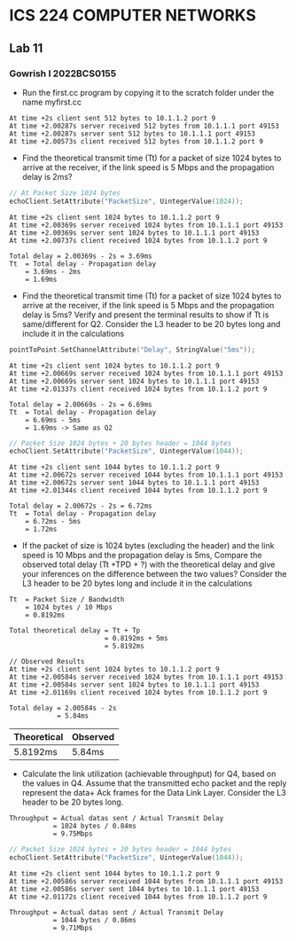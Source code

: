 # ICS 224 COMPUTER NETWORKS

## Lab 11

### Gowrish I 2022BCS0155

- Run the first.cc program by copying it to the scratch folder under the name myfirst.cc

```console
At time +2s client sent 512 bytes to 10.1.1.2 port 9
At time +2.00287s server received 512 bytes from 10.1.1.1 port 49153
At time +2.00287s server sent 512 bytes to 10.1.1.1 port 49153
At time +2.00573s client received 512 bytes from 10.1.1.2 port 9
```

- Find the theoretical transmit time (Tt) for a packet of size 1024 bytes to arrive at the receiver, if the link speed is 5 Mbps and the propagation delay is  2ms?

```cpp
// At Packet Size 1024 bytes
echoClient.SetAttribute("PacketSize", UintegerValue(1024));
```

```console
At time +2s client sent 1024 bytes to 10.1.1.2 port 9
At time +2.00369s server received 1024 bytes from 10.1.1.1 port 49153
At time +2.00369s server sent 1024 bytes to 10.1.1.1 port 49153
At time +2.00737s client received 1024 bytes from 10.1.1.2 port 9
```

```
Total delay = 2.00369s - 2s = 3.69ms
Tt  = Total delay - Propagation delay
    = 3.69ms - 2ms
    = 1.69ms
```

- Find the theoretical transmit time (Tt) for a packet of size 1024 bytes to arrive at the receiver, if the link speed is 5 Mbps and the propagation delay is  5ms? Verify and present the terminal  results to show if  Tt  is same/different for Q2. Consider the L3 header to be 20 bytes long and include it in the calculations

```cpp
pointToPoint.SetChannelAttribute("Delay", StringValue("5ms"));
```

```console
At time +2s client sent 1024 bytes to 10.1.1.2 port 9
At time +2.00669s server received 1024 bytes from 10.1.1.1 port 49153
At time +2.00669s server sent 1024 bytes to 10.1.1.1 port 49153
At time +2.01337s client received 1024 bytes from 10.1.1.2 port 9
```

```
Total delay = 2.00669s - 2s = 6.69ms
Tt  = Total delay - Propagation delay
    = 6.69ms - 5ms
    = 1.69ms -> Same as Q2
```

```cpp
// Packet Size 1024 bytes + 20 bytes header = 1044 bytes
echoClient.SetAttribute("PacketSize", UintegerValue(1044));
```

```console
At time +2s client sent 1044 bytes to 10.1.1.2 port 9
At time +2.00672s server received 1044 bytes from 10.1.1.1 port 49153
At time +2.00672s server sent 1044 bytes to 10.1.1.1 port 49153
At time +2.01344s client received 1044 bytes from 10.1.1.2 port 9
```

```
Total delay = 2.00672s - 2s = 6.72ms
Tt  = Total delay - Propagation delay
    = 6.72ms - 5ms
    = 1.72ms
```

- If the packet of size is  1024 bytes (excluding the header) and the link speed is 10 Mbps and the propagation delay is  5ms, Compare the  observed total delay (Tt +TPD + ?) with the theoretical delay and give your inferences on the difference between the two values? Consider the L3 header to be 20 bytes long and include it in the calculations

```
Tt  = Packet Size / Bandwidth
    = 1024 bytes / 10 Mbps
    = 0.8192ms

Total theoretical delay = Tt + Tp
                        = 0.8192ms + 5ms
                        = 5.8192ms
```

```console
// Observed Results
At time +2s client sent 1024 bytes to 10.1.1.2 port 9
At time +2.00584s server received 1024 bytes from 10.1.1.1 port 49153
At time +2.00584s server sent 1024 bytes to 10.1.1.1 port 49153
At time +2.01169s client received 1024 bytes from 10.1.1.2 port 9
```

```
Total delay = 2.00584s - 2s
            = 5.84ms
```

| Theoretical | Observed|
--------------|----------
| 5.8192ms | 5.84ms |

- Calculate the link utilization (achievable throughput) for Q4, based on the values in Q4. Assume that the transmitted echo packet and the reply represent the data+ Ack frames for the Data Link Layer. Consider the L3 header to be 20 bytes long.

```
Throughput = Actual datas sent / Actual Transmit Delay
           = 1024 bytes / 0.84ms
           = 9.75Mbps
```

```cpp
// Packet Size 1024 bytes + 20 bytes header = 1044 bytes
echoClient.SetAttribute("PacketSize", UintegerValue(1044));
```

```console
At time +2s client sent 1044 bytes to 10.1.1.2 port 9
At time +2.00586s server received 1044 bytes from 10.1.1.1 port 49153
At time +2.00586s server sent 1044 bytes to 10.1.1.1 port 49153
At time +2.01172s client received 1044 bytes from 10.1.1.2 port 9
```

```
Throughput = Actual datas sent / Actual Transmit Delay
           = 1044 bytes / 0.86ms
           = 9.71Mbps
```
